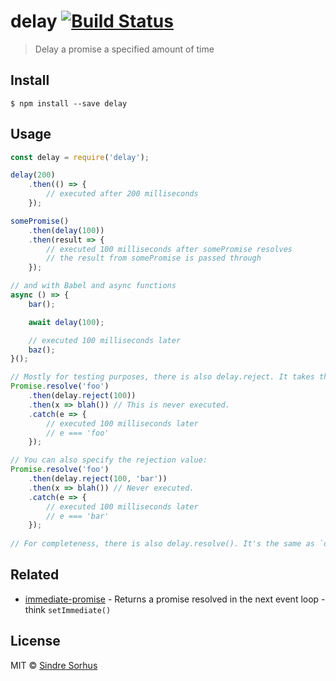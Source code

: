 # delay [![Build Status](https://travis-ci.org/sindresorhus/delay.svg?branch=master)](https://travis-ci.org/sindresorhus/delay)

> Delay a promise a specified amount of time


## Install

```
$ npm install --save delay
```


## Usage

```js
const delay = require('delay');

delay(200)
	.then(() => {
		// executed after 200 milliseconds
	});

somePromise()
	.then(delay(100))
	.then(result => {
		// executed 100 milliseconds after somePromise resolves
		// the result from somePromise is passed through
	});

// and with Babel and async functions
async () => {
	bar();

	await delay(100);

	// executed 100 milliseconds later
	baz();
}();

// Mostly for testing purposes, there is also delay.reject. It takes the value, and rejects it `ms` later.
Promise.resolve('foo')
	.then(delay.reject(100))
	.then(x => blah()) // This is never executed.
	.catch(e => {
		// executed 100 milliseconds later
		// e === 'foo'
	});

// You can also specify the rejection value:
Promise.resolve('foo')
	.then(delay.reject(100, 'bar'))
	.then(x => blah()) // Never executed.
	.catch(e => {
		// executed 100 milliseconds later
		// e === 'bar'
	});
	
// For completeness, there is also delay.resolve(). It's the same as `delay`.

```


## Related

- [immediate-promise](https://github.com/sindresorhus/immediate-promise) - Returns a promise resolved in the next event loop - think `setImmediate()`


## License

MIT © [Sindre Sorhus](http://sindresorhus.com)
